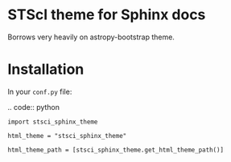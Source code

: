 STScI theme for Sphinx docs
===========================

Borrows very heavily on astropy-bootstrap theme.

Installation
============


In your ``conf.py`` file:

.. code:: python

    import stsci_sphinx_theme

    html_theme = "stsci_sphinx_theme"

    html_theme_path = [stsci_sphinx_theme.get_html_theme_path()]
